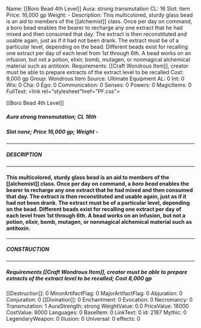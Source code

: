 Name: [[Boro Bead 4th Level]]
Aura: strong transmutation
CL: 16
Slot: item
Price: 16,000 gp
Weight: -
Description: This multicolored, sturdy glass bead is an aid to members of the [[alchemist]] class. Once per day on command, a boro bead enables the bearer to recharge any one extract that he had mixed and then consumed that day. The extract is then reconstituted and usable again, just as if it had not been drank. The extract must be of a particular level, depending on the bead. Different beads exist for recalling one extract per day of each level from 1st through 6th. A bead works on an infusion, but not a potion, elixir, bomb, mutagen, or nonmagical alchemical material such as antitoxin.
Requirements: [[Craft Wondrous Item]], creator must be able to prepare extracts of the extract level to be recalled
Cost: 8,000 gp
Group: Wondrous Item
Source: Ultimate Equipment
AL: 0
Int: 0
Wis: 0
Cha: 0
Ego: 0
Communication: 0
Senses: 0
Powers: 0
MagicItems: 0
FullText: <link rel="stylesheet"href="PF.css"><div class="heading"><p class="alignleft">[[Boro Bead 4th Level]]</p><div style="clear: both;"></div></div><div><h5><b>Aura </b>strong transmutation; <b>CL </b>16th</h5><h5><b>Slot </b>none; <b>Price </b>16,000 gp; <b>Weight </b>-</h5></div><hr/><div><h5><b>DESCRIPTION</b></h5></div><hr/><div><h4><p>This multicolored, sturdy glass bead is an aid to members of the [[alchemist]] class. Once per day on command, a <i>boro bead</i> enables the bearer to recharge any one extract that he had mixed and then consumed that day. The extract is then reconstituted and usable again, just as if it had not been drank. The extract must be of a particular level, depending on the bead. Different beads exist for recalling one extract per day of each level from 1st through 6th. A bead works on an infusion, but not a potion, elixir, bomb, mutagen, or nonmagical alchemical material such as antitoxin.</p></h4></div><hr/><div><h5><b>CONSTRUCTION</b></h5></div><hr/><div><h5><b>Requirements </b>[[Craft Wondrous Item]], creator must be able to prepare extracts of the extract level to be recalled; <b>Cost </b>8,000 gp</h5></div>
[[Destruction]]: 0
MinorArtifactFlag: 0
MajorArtifactFlag: 0
Abjuration: 0
Conjuration: 0
[[Divination]]: 0
Enchantment: 0
Evocation: 0
Necromancy: 0
Transmutation: 1
AuraStrength: strong
WeightValue: 0.0
PriceValue: 16000
CostValue: 8000
Languages: 0
BaseItem: 0
LinkText: 0
id: 2187
Mythic: 0
LegendaryWeapon: 0
Illusion: 0
Universal: 0
effects: 0
